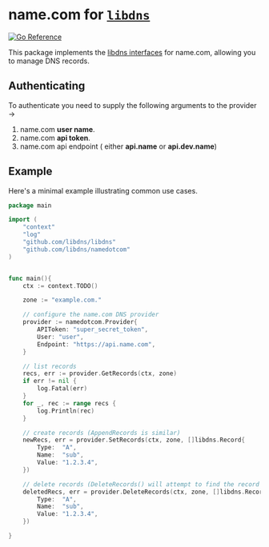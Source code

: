 name.com for [`libdns`](https://github.com/libdns/libdns)
=======================

[![Go Reference](https://pkg.go.dev/badge/test.svg)](https://pkg.go.dev/github.com/libdns/namedotcom)

This package implements the [libdns interfaces](https://github.com/libdns/libdns) for name.com, allowing you to manage DNS records.

## Authenticating

To authenticate you need to supply the following arguments to the provider ->
1. name.com **user name**.
2. name.com **api token**.
3. name.com api endpoint ( either **api.name** or **api.dev.name**)

## Example

Here's a minimal example illustrating common use cases.

```go
package main

import (
	"context"
	"log"
	"github.com/libdns/libdns"
	"github.com/libdns/namedotcom"
)


func main(){
    ctx := context.TODO()

    zone := "example.com."

    // configure the name.com DNS provider 
    provider := namedotcom.Provider{
    	APIToken: "super_secret_token", 
    	User: "user", 
    	Endpoint: "https://api.name.com",
    }

    // list records
    recs, err := provider.GetRecords(ctx, zone)
    if err != nil {
    	log.Fatal(err)
    }
    for _, rec := range recs {
    	log.Println(rec)
    }

    // create records (AppendRecords is similar)
    newRecs, err = provider.SetRecords(ctx, zone, []libdns.Record{
        Type:  "A",
        Name:  "sub",
        Value: "1.2.3.4",
    })

    // delete records (DeleteRecords() will attempt to find the record ID if not specified)
    deletedRecs, err = provider.DeleteRecords(ctx, zone, []libdns.Record{
        Type:  "A",
        Name:  "sub",
        Value: "1.2.3.4",
    })

}
```
